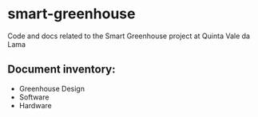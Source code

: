 # smart-greenhouse
Code and docs related to the Smart Greenhouse project at Quinta Vale da Lama

## Document inventory:
- Greenhouse Design
- Software
- Hardware
